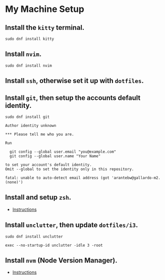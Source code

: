 # My Machine Setup

## Install the `kitty` terminal.

```console
sudo dnf install kitty
```

## Install `nvim`.

```console
sudo dnf install nvim
```

## Install `ssh`, otherwise set it up with `dotfiles`.

## Install `git`, then setup the accounts default identity.

```console
sudo dnf install git
```

```text
Author identity unknown

*** Please tell me who you are.

Run

  git config --global user.email "you@example.com"
  git config --global user.name "Your Name"

to set your account's default identity.
Omit --global to set the identity only in this repository.

fatal: unable to auto-detect email address (got 'arantebw@gallardo-m2.(none)')
```

## Install and setup `zsh`.

- [Instructions](https://chatgpt.com/share/683aeab4-a2b4-8008-8b9b-f8f425d43cea)

## Install `unclutter`, then update `dotfiles/i3`.

```console
sudo dnf install unclutter
```

```text
exec --no-startup-id unclutter -idle 3 -root
```

## Install `nvm` (Node Version Manager).

- [Instructions](https://github.com/nvm-sh/nvm?tab=readme-ov-file#installing-and-updating)
